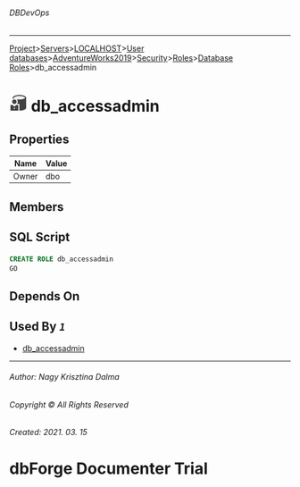 ###### DBDevOps
___
[Project](../../../../../../../startpage.md)>[Servers](../../../../../../Servers.md)>[LOCALHOST](../../../../../LOCALHOST.md)>[User databases](../../../../UserDatabases.md)>[AdventureWorks2019](../../../AdventureWorks2019.md)>[Security](../../Security.md)>[Roles](../Roles.md)>[Database Roles](DatabaseRoles.md)>db_accessadmin


# ![logo](../../../../../../../Images/DatabaseRole.svg) db_accessadmin


## <a name="#Properties"></a>Properties
|Name|Value|
|---|---|
|Owner|dbo|


## <a name="#Members"></a>Members


## <a name="#SqlScript"></a>SQL Script
```SQL
CREATE ROLE db_accessadmin
GO
```

## <a name="#DependsOn"></a>Depends On


## <a name="#UsedBy"></a>Used By _`1`_
- [db_accessadmin](../../Schemas/db_accessadmin.md)


___
###### Author: Nagy Krisztina Dalma
###### Copyright © All Rights Reserved
###### Created: 2021. 03. 15

# dbForge Documenter Trial